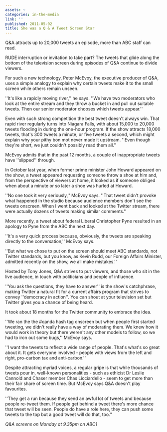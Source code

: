 ```yaml
---
assets: ~
categories: in-the-media
link: ''
published: 2011-05-02
title: She was a Q & A Tweet Screen Star
---
```

Q&A attracts up to 20,000 tweets an episode, more than ABC staff can read.

RUDE interruption or invitation to take part? The tweets that glide along the bottom of the television screen during episodes of Q&A continue to divide viewers.

For such a new technology, Peter McEvoy, the executive producer of Q&A, uses a simple analogy to explain why certain tweets make it to the small screen while others remain unseen.

''It's like a rapidly moving river,'' he says. ''We have two moderators who look at the entire stream and they throw a bucket in and pull out suitable tweets. Then our senior moderator chooses which tweets appear.''

Even with such strong competition the best tweet doesn't always win.
That rapid river regularly turns into Niagara Falls, with about 15,000 to 20,000 tweets flooding in during the one-hour program. If the show attracts 18,000 tweets, that's 300 tweets a minute, or five tweets a second, which might explain why your pithy bon mot never made it upstream. ''Even though they're short, we just couldn't possibly read them all.''

McEvoy admits that in the past 12 months, a couple of inappropriate tweets have ''slipped'' through.

In October last year, when former prime minister John Howard appeared on the show, a tweet appeared requesting someone throw a shoe at him and, from the perspective of viewers at home, it looked as if someone obliged when about a minute or so later a shoe was hurled at Howard.

''No one took it very seriously,'' McEvoy says. ''That tweet didn't provoke what happened in the studio because audience members don't see the tweets onscreen. When I went back and looked at the Twitter stream, there were actually dozens of tweets making similar comments.''

More recently, a tweet about federal Liberal Christopher Pyne resulted in an apology to Pyne from the ABC the next day.

''It's a very quick process because, obviously, the tweets are speaking directly to the conversation,'' McEvoy says.

''But what we chose to put on the screen should meet ABC standards, not Twitter standards, but you know, as Kevin Rudd, our Foreign Affairs Minister, admitted recently on the show, we all make mistakes.''

Hosted by Tony Jones, Q&A strives to put viewers, and those who sit in the live audience, in touch with politicians and people of influence.

''You ask the questions, they have to answer'' is the show's catchphrase, making Twitter a natural fit for a current affairs program that strives to convey ''democracy in action''. You can shout at your television set but Twitter gives you a chance of being heard.

It took about 18 months for the Twitter community to embrace the idea.

''We ran the the #qanda hash tag onscreen but when people first started tweeting, we didn't really have a way of moderating them. We knew how it would work in theory but there weren't any other models to follow, so we had to iron out some bugs,'' McEvoy says.

''I want the tweets to reflect a wide range of people. That's what's so great about it. It gets everyone involved - people with views from the left and right, pro-carbon tax and anti-carbon.''

Despite attracting myriad voices, a regular gripe is that while thousands of tweets pour in, well-known personalities - such as ethicist Dr Leslie Cannold and Chaser member Chas Licciardello - seem to get more than their fair share of screen time. But McEvoy says Q&A doesn't play favourites.

''They get a run because they send an awful lot of tweets and because people re-tweet them. If people get behind a tweet there's more chance that tweet will be seen. People do have a role here, they can push some tweets to the top but a good tweet will do that, too.''

*Q&A screens on Monday at 9.35pm on ABC1*
